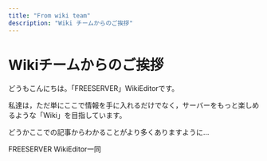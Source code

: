 ```yaml
---
title: "From wiki team"
description: "Wiki チームからのご挨拶"
---
```


# Wikiチームからのご挨拶
どうもこんにちは。「FREESERVER」WikiEditorです。

私達は，ただ単にここで情報を手に入れるだけでなく，サーバーをもっと楽しめるような「Wiki」を目指しています。

どうかここでの記事からわかることがより多くありますように...

FREESERVER WikiEditor一同